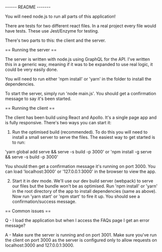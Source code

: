 ------ README -------

You will need node.js to run all parts of this application! 

There are tests for two different react files. In a real project every file would have tests. These use Jest/Enzyme for testing.
 
There's two parts to this: the client and the server.



== Running the server ==

The server is written with node.js using GraphQL for the API. I've written this in a generic way, meaning if it was to be expanded to use real logic, it could be very easily done. 

You will need to run either 'npm install' or 'yarn' in the folder to install the dependencies.

To start the server, simply run 'node main.js'. You should get a confirmation message to say it's been started.



== Running the client ==

The client has been build using React and Apollo. It's a single page app and is fully responsive. There's two ways you can start it:

1) Run the optimised build (recommended). To do this you will need to install a small server to serve the files. The easiest way to get started is to run:

'yarn global add serve && serve -s build -p 3000' or
'npm install -g serve && serve -s build -p 3000'

You should then get a confirmation message it's running on port 3000. You can load 'localhost:3000' or '127.0.0.1:3000' in the browser to view the app.

2) Start it in dev mode. We'll use our dev build server (webpack) to serve our files but the bundle won't be as optimised. Run 'npm install' or 'yarn' in the root directory of the app to install dependencies (same as above). Now run 'yarn start' or 'npm start' to fire it up. You should see a confirmation/success message.



== Common issues ==

Q - I load the application but when I access the FAQs page I get an error message?

A - Make sure the server is running and on port 3001. Make sure you've run the client on port 3000 as the server is configured only to allow requests on localhost:3000 and 127.0.0.1:3000.